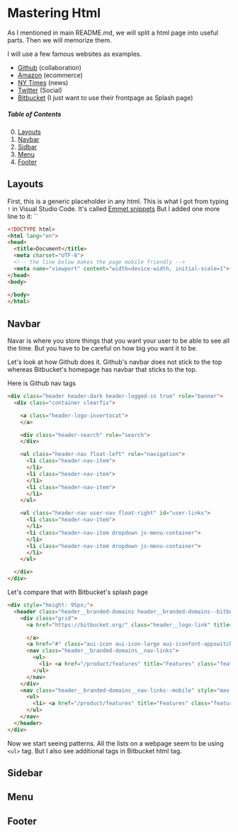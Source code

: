 # Mastering Html

As I mentioned in main README.md, we will split a html page into useful parts. Then we will memorize them.

I will use a few famous websites as examples.

* [Github](https://github.com/) (collaboration)
* [Amazon](https://www.amazon.com) (ecommerce)
* [NY Times](https://www.nytimes.com/) (news)
* [Twitter](https://twitter.com/) (Social)
* [Bitbucket](https://bitbucket.org/) (I just want to use their frontpage as Splash page)


##### Table of Contents  

0. [Layouts](#layouts)
1. [Navbar](#navbar)
2. [Sidbar](#sidebar)
3. [Menu](#menu)
4. [Footer](#footer)

<a name="layouts" />

## Layouts

First, this is a generic placeholder in any html. This is what I got from typing `!` in Visual Studio Code. It's called [Emmet snippets](http://docs.emmet.io/cheat-sheet/)
But I added one more line to it: ``
```html
<!DOCTYPE html>
<html lang="en">
<head>
  <title>Document</title>
  <meta charset="UTF-8">
  <!-- the line below makes the page mobile friendly -->
  <meta name="viewport" content="width=device-width, initial-scale=1">
</head>
<body>
    
</body>
</html>
```

<a name="navbar" />

## Navbar

Navar is where you store things that you want your user to be able to see all the time. But you have to be careful on how big you want it to be.

Let's look at how Github does it. Github's navbar does not stick to the top whereas Bitbucket's homepage has navbar that sticks to the top.

Here is Github nav tags

```html
<div class="header header-dark header-logged-in true" role="banner">
  <div class="container clearfix">

    <a class="header-logo-invertocat">
    </a>

    <div class="header-search" role="search">
    </div>

    <ul class="header-nav float-left" role="navigation">
      <li class="header-nav-item">
      </li>
      <li class="header-nav-item">
      </li>
      <li class="header-nav-item">
      </li>
    </ul>

    <ul class="header-nav user-nav float-right" id="user-links">
      <li class="header-nav-item">
      </li>
      <li class="header-nav-item dropdown js-menu-container">
      </li>
      <li class="header-nav-item dropdown js-menu-container">
      </li>
    </ul>

  </div>
</div>
```

Let's compare that with Bitbucket's splash page

```html
<div style="height: 95px;">
  <header class="header__branded-domains header__branded-domains--bitbucket">
    <div class="grid">
      <a href="https://bitbucket.org/" class="header__logo-link" title="Atlassian Bitbucket">

      </a>
      <a href="#" class="aui-icon aui-icon-large aui-iconfont-appswitcher menu-toggle"></a>
      <nav class="header__branded-domains__nav-links">
        <ul>
          <li> <a href="/product/features" title="Features" class="features cms-link--navLink">Features</a> </li>
        </ul>
      </nav>
    </div>
    <nav class="header__branded-domains__nav-links--mobile" style="max-height: 0px; position: static;">
      <ul>
        <li> <a href="/product/features" title="Features" class="features cms-link--navLink">Features</a> </li>
      </ul>
    </nav>
  </header>
</div>
```

Now we start seeing patterns. All the lists on a webpage seem to be using `<ul>` tag. But I also see additional tags in Bitbucket html tag.

<a name="sidebar" />

## Sidebar

<a name="menu" />

## Menu

<a name="footer" />

## Footer